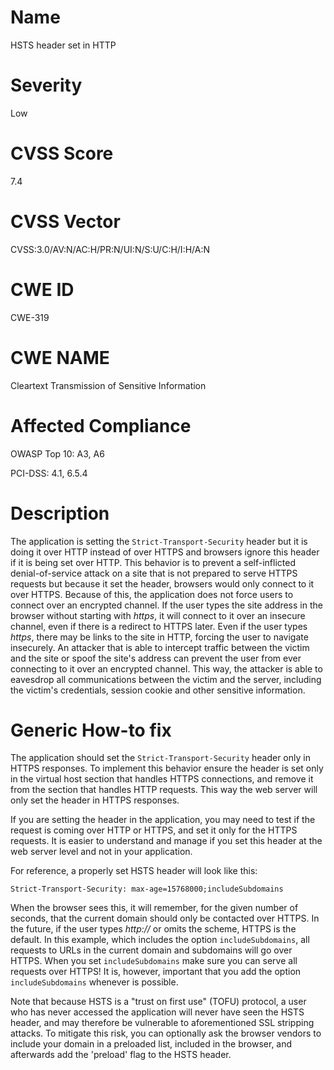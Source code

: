 
# Name

HSTS header set in HTTP

# Severity

Low

# CVSS Score

7.4

# CVSS Vector

CVSS:3.0/AV:N/AC:H/PR:N/UI:N/S:U/C:H/I:H/A:N

# CWE ID

CWE-319

# CWE NAME 

Cleartext Transmission of Sensitive Information

# Affected Compliance

OWASP Top 10: A3, A6

PCI-DSS: 4.1, 6.5.4

# Description

The application is setting the `Strict-Transport-Security` header but it is doing it over HTTP instead of over HTTPS and browsers ignore this header if it is being set over HTTP. This behavior is to prevent a self-inflicted denial-of-service attack on a site that is not prepared to serve HTTPS requests but because it set the header, browsers would only connect to it over HTTPS.
Because of this, the application does not force users to connect over an encrypted channel. If the user types the site address in the browser without starting with _https_, it will connect to it over an insecure channel, even if there is a redirect to HTTPS later. Even if the user types _https_, there may be links to the site in HTTP, forcing the user to navigate insecurely. An attacker that is able to intercept traffic between the victim and the site or spoof the site's address can prevent the user from ever connecting to it over an encrypted channel. This way, the attacker is able to eavesdrop all communications between the victim and the server, including the victim's credentials, session cookie and other sensitive information.

# Generic How-to fix

The application should set the `Strict-Transport-Security` header only in HTTPS responses. 
To implement this behavior ensure the header is set only in the virtual host section that handles HTTPS connections, and remove it from the section that handles HTTP requests. This way the web server will only set the header in HTTPS responses.

If you are setting the header in the application, you may need to test if the request is coming over HTTP or HTTPS, and set it only for the HTTPS requests. It is easier to understand and manage if you set this header at the web server level and not in your application.

For reference, a properly set HSTS header will look like this:
```
Strict-Transport-Security: max-age=15768000;includeSubdomains 
```

When the browser sees this, it will remember, for the given number of seconds, that the current domain should only be contacted over HTTPS. In the future, if the user types _http://_ or omits the scheme, HTTPS is the default. In this example, which includes the option `includeSubdomains`, all requests to URLs in the current domain and subdomains will go over HTTPS. When you set `includeSubdomains` make sure you can serve all requests over HTTPS! It is, however, important that you add the option `includeSubdomains` whenever is possible. 

Note that because HSTS is a "trust on first use" (TOFU) protocol, a user who has never accessed the application will never have seen the HSTS header, and may therefore be vulnerable to aforementioned SSL stripping attacks. To mitigate this risk, you can optionally ask the browser vendors to include your domain in a preloaded list, included in the browser, and afterwards add the 'preload' flag to the HSTS header.
